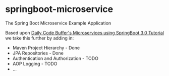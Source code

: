 # springboot-microservice
The Spring Boot Microservice Example Application

Based upon [Daily Code Buffer's Microservices using SpringBoot 3.0 Tutorial](https://github.com/shabbirdwd53/springboot-3-microservices)
we take this further by adding in:

- Maven Project Hierarchy - Done
- JPA Repositories - Done
- Authentication and Authorization - TODO
- AOP Logging - TODO
- ...
